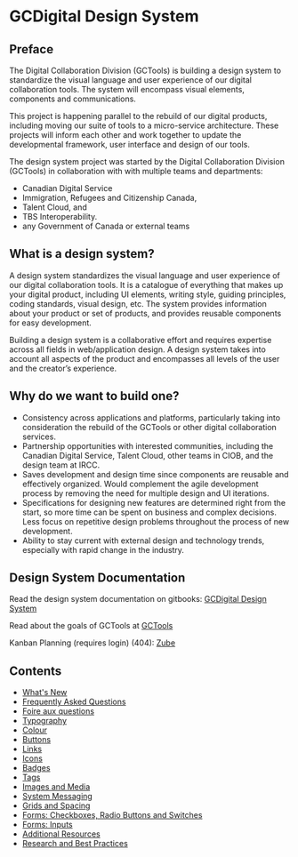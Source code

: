 # GCDigital Design System

## Preface

The Digital Collaboration Division \(GCTools\) is building a design system to standardize the visual language and user experience of our digital collaboration tools. The system will encompass visual elements, components and communications.

This project is happening parallel to the rebuild of our digital products, including moving our suite of tools to a micro-service architecture. These projects will inform each other and work together to update the developmental framework, user interface and design of our tools.

The design system project was started by the Digital Collaboration Division (GCTools) in collaboration with with multiple teams and departments:
* Canadian Digital Service
* Immigration, Refugees and Citizenship Canada, 
* Talent Cloud, and 
* TBS Interoperability.
* any Government of Canada or external teams

## What is a design system?

A design system standardizes the visual language and user experience of our digital collaboration tools. It is a catalogue of everything that makes up your digital product, including UI elements, writing style, guiding principles, coding standards, visual design, etc. The system provides information about your product or set of products, and provides reusable components for easy development.

Building a design system is a collaborative effort and requires expertise across all fields in web/application design. A design system takes into account all aspects of the product and encompasses all levels of the user and the creator’s experience. 

## Why do we want to build one? 

* Consistency across applications and platforms, particularly taking into consideration the rebuild of the GCTools or other digital collaboration services. 
* Partnership opportunities with interested communities, including the Canadian Digital Service, Talent Cloud, other teams in CIOB, and the design team at IRCC. 
* Saves development and design time since components are reusable and effectively organized. Would complement the agile development process by removing the need for multiple design and UI iterations.  
* Specifications for designing new features are determined right from the start, so more time can be spent on business and complex decisions. Less focus on repetitive design problems throughout the process of new development. 
* Ability to stay current with external design and technology trends, especially with rapid change in the industry. 

## Design System Documentation

Read the design system documentation on gitbooks: [GCDigital Design System](https://gctools-outilsgc.gitbooks.io/-gcdigital-design-system/content/)

Read about the goals of GCTools at [GCTools](https://www.canada.ca/en/treasury-board-secretariat/campaigns/gctools-hackathon/gctools.html)

Kanban Planning \(requires login\) \(404\): [Zube](https://zube.io/tbs-sct/design-system/w/main-workspace/kanban )

## Contents

* [What's New](whats-new.md)
* [Frequently Asked Questions](frequently-asked-questions.md)
* [Foire aux questions](foire-aux-questions.md)
* [Typography](typography.md)
* [Colour](colour.md)
* [Buttons](buttons.md)
* [Links](links.md)
* [Icons](iconography.md)
* [Badges](badges.md)
* [Tags](tags.md)
* [Images and Media](images-and-media.md)
* [System Messaging](system-messaging.md)
* [Grids and Spacing](grids-and-spacing.md)
* [Forms: Checkboxes, Radio Buttons and Switches](forms-checkboxes-radio-buttons-and-switches.md)
* [Forms: Inputs](forms-inputs.md)
* [Additional Resources](additional-resources.md)
* [Research and Best Practices](research-and-best-practices.md)
